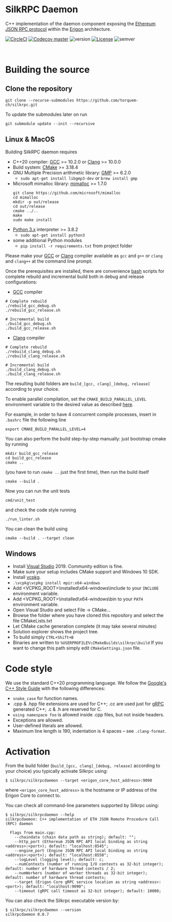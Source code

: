 # SilkRPC Daemon

C++ implementation of the daemon component exposing the [Ethereum JSON RPC protocol](https://eth.wiki/json-rpc/API) within the [Erigon](https://github.com/ledgerwatch/erigon) architecture.

[![CircleCI](https://circleci.com/gh/torquem-ch/silkrpc.svg?style=shield)](https://circleci.com/gh/torquem-ch/silkrpc)
[![Codecov master](https://img.shields.io/codecov/c/github/torquem-ch/silkrpc/master.svg?style=shield&logo=codecov&logoColor=white)](https://codecov.io/gh/torquem-ch/silkrpc)
![version](https://img.shields.io/github/v/release/torquem-ch/silkrpc?sort=semver&color=normal)
[![License](https://img.shields.io/github/license/torquem-ch/silkrpc?color=lightgrey)](https://img.shields.io/github/license/torquem-ch/silkrpc)
![semver](https://img.shields.io/badge/semver-2.0.0-blue)

<br>

# Building the source

## Clone the repository

```
git clone --recurse-submodules https://github.com/torquem-ch/silkrpc.git
```

To update the submodules later on run 
```
git submodule update --init --recursive
```

## Linux & MacOS
Building SilkRPC daemon requires
* C++20 compiler: [GCC](https://www.gnu.org/software/gcc/) >= 10.2.0 or [Clang](https://clang.llvm.org/) >= 10.0.0
* Build system: [CMake](http://cmake.org) >= 3.18.4
* GNU Multiple Precision arithmetic library: [GMP](http://gmplib.org) >= 6.2.0
    * `sudo apt-get install libgmp3-dev` or `brew install gmp`
* Microsoft mimalloc library: [mimalloc](https://github.com/microsoft/mimalloc) >= 1.7.0
    ```
    git clone https://github.com/microsoft/mimalloc
    cd mimalloc
    mkdir -p out/release
    cd out/release
    cmake ../..
    make
    sudo make install
    ```
* [Python 3.x](https://www.python.org/downloads/) interpreter >= 3.8.2
    * `sudo apt-get install python3`
* some additional Python modules
    * `pip install -r requirements.txt` from project folder

Please make your [GCC](https://www.gnu.org/software/gcc/) or [Clang](https://clang.llvm.org/) compiler available as `gcc` and `g++` or `clang` and `clang++` at the command line prompt.

Once the prerequisites are installed, there are convenience [bash](https://www.gnu.org/software/bash/) scripts for complete rebuild and incremental build both in debug and release configurations:

- [GCC](https://www.gnu.org/software/gcc/) compiler
```
# Complete rebuild
./rebuild_gcc_debug.sh
./rebuild_gcc_release.sh
```

```
# Incremental build
./build_gcc_debug.sh
./build_gcc_release.sh
```

- [Clang](https://clang.llvm.org/) compiler
```
# Complete rebuild
./rebuild_clang_debug.sh
./rebuild_clang_release.sh
```

```
# Incremental build
./build_clang_debug.sh
./build_clang_release.sh
```
The resulting build folders are `build_[gcc, clang]_[debug, release]` according to your choice.

To enable parallel compilation, set the `CMAKE_BUILD_PARALLEL_LEVEL` environment variable to the desired value as described [here](https://cmake.org/cmake/help/latest/manual/cmake.1.html#build-a-project). 

For example, in order to have 4 concurrent compile processes, insert in `.bashrc` file the following line
```
export CMAKE_BUILD_PARALLEL_LEVEL=4
```

You can also perform the build step-by-step manually: just bootstrap cmake by running
```
mkdir build_gcc_release
cd build_gcc_release
cmake ..
```
(you have to run `cmake ..` just the first time), then run the build itself
```
cmake --build .
```

Now you can run the unit tests
```
cmd/unit_test
```

and check the code style running
```
./run_linter.sh
```

You can clean the build using
```
cmake --build . --target clean
```

## Windows
* Install [Visual Studio](https://www.visualstudio.com/downloads) 2019. Community edition is fine.
* Make sure your setup includes CMake support and Windows 10 SDK.
* Install [vcpkg](https://github.com/microsoft/vcpkg#quick-start-windows).
* `.\vcpkg\vcpkg install mpir:x64-windows`
* Add <VCPKG_ROOT>\installed\x64-windows\include to your `INCLUDE` environment variable.
* Add <VCPKG_ROOT>\installed\x64-windows\bin to your `PATH` environment variable.
* Open Visual Studio and select File -> CMake...
* Browse the folder where you have cloned this repository and select the file CMakeLists.txt
* Let CMake cache generation complete (it may take several minutes)
* Solution explorer shows the project tree.
* To build simply `CTRL+Shift+B`
* Binaries are written to `%USERPROFILE%\CMakeBuilds\silkrpc\build` If you want to change this path simply edit `CMakeSettings.json` file.

# Code style

We use the standard C++20 programming language. We follow the [Google's C++ Style Guide](https://google.github.io/styleguide/cppguide.html) with the following differences:

* `snake_case` for function names.
* .cpp & .hpp file extensions are used for C++; .cc are used just for [gRPC](https://grpc.io/) generated C++; .c & .h are reserved for C.
* `using namespace foo` is allowed inside .cpp files, but not inside headers.
* Exceptions are allowed.
* User-defined literals are allowed.
* Maximum line length is 190, indentation is 4 spaces – see `.clang-format`.

# Activation

From the build folder (`build_[gcc, clang]_[debug, release]` according to your choice) you typically activate Silkrpc using:

```
$ silkrpc/silkrpcdaemon --target <erigon_core_host_address>:9090
```

where `<erigon_core_host_address>` is the hostname or IP address of the Erigon Core to connect to.

You can check all command-line parameters supported by Silkrpc using:

```
$ silkrpc/silkrpcdaemon --help
silkrpcdaemon: C++ implementation of ETH JSON Remote Procedure Call (RPC) daemon

  Flags from main.cpp:
    --chaindata (chain data path as string); default: "";
    --http_port (Ethereum JSON RPC API local binding as string <address>:<port>); default: "localhost:8545";
    --engine_port (Engine JSON RPC API local binding as string <address>:<port>); default: "localhost:8550";
    --logLevel (logging level); default: c;
    --numContexts (number of running I/O contexts as 32-bit integer); default: number of hardware thread contexts / 2;
    --numWorkers (number of worker threads as 32-bit integer); default: number of hardware thread contexts;
    --target (Erigon Core gRPC service location as string <address>:<port>); default: "localhost:9090";
    --timeout (gRPC call timeout as 32-bit integer); default: 10000;
```

You can also check the Silkrpc executable version by:

```
$ silkrpc/silkrpcdaemon --version
silkrpcdaemon 0.0.7
```
